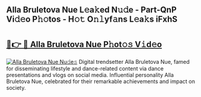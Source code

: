 ## Alla Bruletova Nue L𝚎a𝚔ed N𝚞𝚍e - Part-QnP Vi𝚍𝚎o P𝚑𝚘tos - H𝚘𝚝 O𝚗𝚕yf𝚊ns L𝚎a𝚔s iFxhS

# <h2><a href="http://kf8eje.oniu.top/?m=Alla+Bruletova+Nue">🔗👉 🔴 Alla Bruletova Nue P𝚑ot𝚘𝚜 V𝚒d𝚎o</a></h2>

[![Alla Bruletova Nue Nu𝚍e𝚜](https://i.imgur.com/0qMVB7G.gif)](http://kf8eje.oniu.top/?m=Alla+Bruletova+Nue)
Digital trendsetter Alla Bruletova Nue, famed for disseminating lifestyle and dance-related content via dance presentations and vlogs on social media. Influential personality Alla Bruletova Nue, celebrated for their remarkable achievements and impact on society.  
